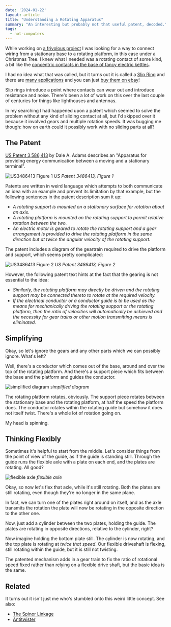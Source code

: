 ```yaml
---
date: '2024-01-22'
layout: article
title: "Understanding a Rotating Apparatus"
summary: "An interesting but probably not that useful patent, decoded."
tags:
  - not-computers
---
```


While working on [a frivolous project](../saturnalia-a-rotating-christmas-tree/)
I was looking for a way to connect wiring from a stationary base to a rotating platform,
in this case under a Christmas Tree.
I knew what I needed was a rotating contact of some kind, a bit like the
[concentric contacts in the base of fancy electric kettles](https://www.aliexpress.com/item/32849830287.html).

I had no idea what that was called, but it turns out it is called a
[Slip Ring](https://en.wikipedia.org/wiki/Slip_ring)
and there are [many applications](https://youtu.be/gisdyTBMNyQ)
and you can just [buy them on ebay](https://www.ebay.com.au/sch/i.html?_nkw=slip+ring+for+robotics&_sop=15)!

Slip rings introduce a point where contacts can wear out and introduce resistance and noise.
There's been a lot of work on this over the last couple of centuries for things like
lighthouses and antennas.

In my searching I had happened upon a patent which seemed to solve the problem without any kind of sliding
contact at all, but I'd skipped over it because it involved gears and multiple rotation speeds.
It was bugging me though: how on earth could it possibly work with no sliding parts at all?

## The Patent

[US Patent 3,586,413](https://patents.google.com/patent/US3586413A/en) by Dale A. Adams describes an
"Apparatus for providing energy communication between a moving and a stationary terminal".

![US3486413 Figure 1](img/fig1.png)
*US Patent 3486413, Figure 1*

Patents are written in weird language which attempts to both communicate an idea with an example
and prevent its limitation by that example, but the following sentences in the patent description
sum it up:

* *A rotating support is mounted on a stationary surface for rotation about an axis.*
* *A rotating platform is mounted on the rotating support to permit relative rotation between the two.*
* *An electric motor is geared to rotate the rotating support and a gear arrangement is provided
  to drive the rotating platform in the same direction but at twice the angular velocity of the rotating support.*

The patent includes a diagram of the geartrain required to drive the platform and support, which
seems pretty complicated:

![US3486413 Figure 2](img/fig2.png)
*US Patent 3486413, Figure 2*

However, the following patent text hints at the fact that the gearing is not essential to the idea:

* *Similarly, the rotating platform may directly be driven and the rotating support may be connected
  thereto to rotate at the required velocity.*
* *If the electrical conductor or a conductor guide is to be used as the means for mechanically driving the rotating
  support or the rotating platform, then the ratio of velocities will automatically be achieved and the necessity
  for gear trains or other motion transmitting means is eliminated.*

## Simplifying

Okay, so let's ignore the gears and any other parts which we can possibly ignore.  What's left?

Well, there's a conductor which comes out of the base, around and over the top of the rotating
platform.  And there's a support piece which fits between the base and the platform and guides 
the conductor.

![simplified diagram](img/simple.jpg)
*simplified diagram*

The rotating platform rotates, obviously.  The support piece rotates between the stationary base
and the rotating platform, at half the speed the platform does.  The conductor rotates within the
rotating guide but somehow it does not itself twist.  There's a whole lot of rotation going on.

My head is spinning.

## Thinking Flexibly

Sometimes it's helpful to start from the middle.  Let's consider things from the point of view of the guide, 
as if the guide is standing still.  Through the guide runs the flexible axle with a plate on each end, and
the plates are rotating.  All good?

![flexible axle](img/flex.jpg)
*flexible axle*

Okay, so now let's flex that axle, while it's still rotating.  Both the plates are still rotating, even though
they're no longer in the same plane.

In fact, we can turn one of the plates right around on itself, and as the axle transmits the rotation the plate
will now be rotating in the opposite direction to the other one.

Now, just add a cylinder between the two plates, holding the guide. The plates are rotating in opposite directions,
relative to the cylinder, right?

Now imagine holding the bottom plate still.  The cylinder is now rotating, and the top plate is rotating at *twice
that speed*.  Our flexible driveshaft is flexing, still rotating within the guide, but it is still not twisting.

The patented mechanism adds in a gear train to fix the ratio of rotational speed fixed rather than relying on a 
flexible drive shaft, but the basic idea is the same.

## Related

It turns out it isn't just me who's stumbled onto this weird little concept.  See also:

* [The Spinor Linkage](https://www.researchgate.net/publication/360037741_The_spinor_linkage_-_a_mechanical_implementation_of_the_plate_trick)
* [Antitwister](http://ariwatch.com/VS/Algorithms/Antitwister.htm)

